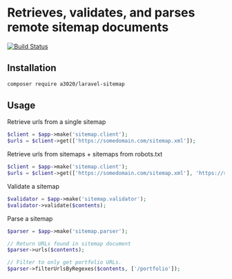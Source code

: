 # Retrieves, validates, and parses remote sitemap documents

[![Build Status](https://travis-ci.org/a3020/laravel-sitemap.svg?branch=master)](https://travis-ci.org/a3020/laravel-sitemap)

## Installation

```bash
composer require a3020/laravel-sitemap
```

## Usage

Retrieve urls from a single sitemap

```php
$client = $app->make('sitemap.client');
$urls = $client->get(['https://somedomain.com/sitemap.xml']);
```

Retrieve urls from sitemaps + sitemaps from robots.txt

```php
$client = $app->make('sitemap.client');
$urls = $client->get(['https://somedomain.com/sitemap.xml'], 'https://somedomain.com/robots.txt');
```

Validate a sitemap

```php
$validator = $app->make('sitemap.validator');
$validator->validate($contents);
```

Parse a sitemap

```php
$parser = $app->make('sitemap.parser');

// Return URLs found in sitemap document
$parser->urls($contents);

// Filter to only get portfolio URLs.
$parser->filterUrlsByRegexes($contents, ['/portfolio']);
```
